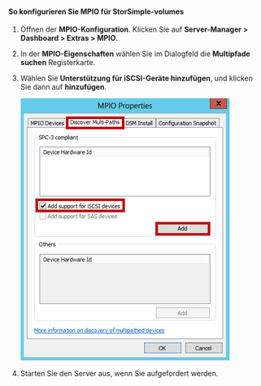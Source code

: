 #### <a name="to-configure-mpio-for-storsimple-volumes"></a>So konfigurieren Sie MPIO für StorSimple-volumes
1. Öffnen der **MPIO-Konfiguration**. Klicken Sie auf **Server-Manager > Dashboard > Extras > MPIO**.
2. In der **MPIO-Eigenschaften** wählen Sie im Dialogfeld die **Multipfade suchen** Registerkarte.
3. Wählen Sie **Unterstützung für iSCSI-Geräte hinzufügen**, und klicken Sie dann auf **hinzufügen**.  
   
    ![MPIO-Eigenschaften-Multipfade suchen](./media/storsimple-configure-mpio-volumes/IC741003.png)
4. Starten Sie den Server aus, wenn Sie aufgefordert werden.


